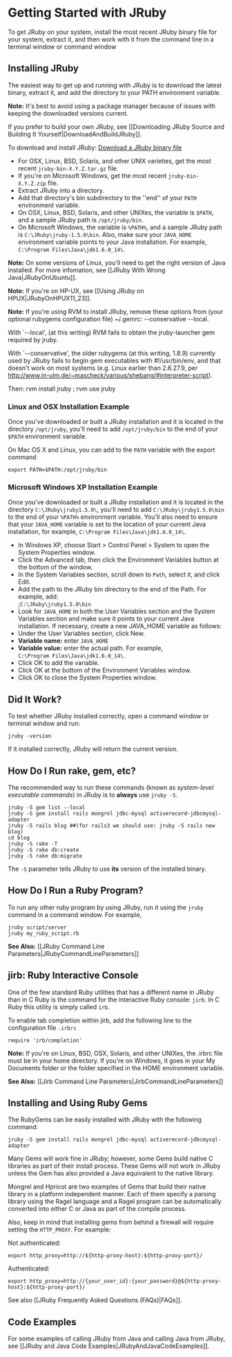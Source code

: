 Getting Started with JRuby
==========================

To get JRuby on your system, install the most recent JRuby binary file for your system, extract it, and then work with it from the command line in a terminal window or command window

Installing JRuby
----------------
The easiest way to get up and running with JRuby is to download the latest binary, extract it, and add the directory to your PATH environment variable.

**Note:** It's best to avoid using a package manager because of issues with keeping the downloaded versions current.

If you prefer to build your own JRuby, see [[Downloading JRuby Source and Building It Yourself|DownloadAndBuildJRuby]].

To download and install JRuby: [Download a JRuby binary file](http://jruby.org/download) 

* For OSX, Linux, BSD, Solaris, and other UNIX varieties, get the most recent `jruby-bin-X.Y.Z.tar.gz` file.
* If you're on Microsoft Windows, get the most recent `jruby-bin-X.Y.Z.zip` file.
* Extract JRuby into a directory.
* Add that directory's bin subdirectory to the ''end'' of your `PATH` environment variable.
* On OSX, Linux, BSD, Solaris, and other UNIXes, the variable is `$PATH`, and a sample JRuby path is `/opt/jruby/bin`.
* On Microsoft Windows, the variable is `%PATH%`, and a sample JRuby path is `C:\JRuby\jruby-1.5.0\bin`. Also, make sure your `JAVA_HOME` environment variable points to your Java installation. For example, `C:\Program Files\Java\jdk1.6.0_14\`.

**Note:** On some versions of Linux, you'll need to get the right version of Java installed. For more infomation, see [[JRuby With Wrong Java|JRubyOnUbuntu]].

**Note:** If you're on HP-UX, see [[Using JRuby on HPUX|JRubyOnHPUX11_23]].

**Note:** If you're using RVM to install JRuby, remove these options from (your optional rubygems configuration file) ~/.gemrc: --conservative --local.

With `--local', (at this writing) RVM fails to obtain the jruby-launcher gem required by jruby.

With `--conservative', the older rubygems (at this writing, 1.8.9) currently used by JRuby fails to begin gem executables with #!/usr/bin/env, and that doesn't work on most systems (e.g. Linux earlier than 2.6.27.9, per http://www.in-ulm.de/~mascheck/various/shebang/#interpreter-script).

Then: rvm install jruby ; rvm use jruby

### Linux and OSX Installation Example
Once you've downloaded or built a JRuby installation and it is located in the directory `/opt/jruby`, you'll need to add `/opt/jruby/bin` to the end of your `$PATH` environment variable.

On Mac OS X and Linux, you can add to the `PATH` variable with the export command

    export PATH=$PATH:/opt/jruby/bin

### Microsoft Windows XP Installation Example
Once you've downloaded or built a JRuby installation and it is located in the directory `C:\JRuby\jruby1.5.0\`, you'll need to add `C:\JRuby\jruby1.5.0\bin` to the end of your `%PATH%` environment variable. You'll also need to ensure that your `JAVA_HOME` variable is set to the location of your current Java installation, for example, `C:\Program Files\Java\jdk1.6.0_14\`.

* In Windows XP, choose Start > Control Panel > System to open the System Properties window.
* Click the Advanced tab, then click the Environment Variables button at the bottom of the window.
* In the System Variables section, scroll down to `Path`, select it, and click Edit.
* Add the path to the JRuby bin directory to the end of the Path. For example, add:<br/>;`C:\JRuby\jruby1.5.0\bin`
* Look for `JAVA_HOME` in both the User Variables section and the System Variables section and make sure it points to your current Java installation. If necessary, create a new JAVA_HOME variable as follows:
* Under the User Variables section, click New.
* **Variable name:** enter `JAVA_HOME`
* **Variable value:** enter the actual path. For example, <br/> `C:\Program Files\Java\jdk1.6.0_14\`.
* Click OK to add the variable.
* Click OK at the bottom of the Environment Variables window.
* Click OK to close the System Properties window.

Did It Work?
-----------
To test whether JRuby installed correctly, open a command window or terminal window and run:

    jruby -version

If it installed correctly, JRuby will return the current version.

How Do I Run rake, gem, etc?
----------------------------
The recommended way to run these commands (known as _system-level executable commands_) in JRuby is to **always** use `jruby -S`.

    jruby -S gem list --local
    jruby -S gem install rails mongrel jdbc-mysql activerecord-jdbcmysql-adapter
    jruby -S rails blog ##(for rails3 we should use: jruby -S rails new blog)
    cd blog
    jruby -S rake -T
    jruby -S rake db:create
    jruby -S rake db:migrate

The `-S` parameter tells JRuby to use **its** version of the installed binary.

How Do I Run a Ruby Program?
----------------------------
To run any other ruby program by using JRuby, run it using the `jruby` command in a command window. For example,

    jruby script/server
    jruby my_ruby_script.rb

**See Also:** [[JRuby Command Line Parameters|JRubyCommandLineParameters]]

jirb: Ruby Interactive Console
-----------------------------
One of the few standard Ruby utilities that has a different name in JRuby than in C Ruby is the command for the interactive Ruby console: `jirb`. In C Ruby this utility is simply called `irb`.

To enable tab completion within jirb, add the following line to the configuration file `.irbrc`

    require 'irb/completion'

**Note:** If you're on Linux, BSD, OSX, Solaris, and other UNIXes, the .irbrc file must be in your home directory. If you're on Windows, it goes in your My Documents folder or the folder specified in the HOME environment variable.

**See Also:** [[Jirb Command Line Parameters|JirbCommandLineParameters]]

Installing and Using Ruby Gems
------------------------------
The RubyGems can be easily installed with JRuby with the following command:

    jruby -S gem install rails mongrel jdbc-mysql activerecord-jdbcmysql-adapter

Many Gems will work fine in JRuby; however, some Gems build native C libraries as part of their install process. These Gems will not work in JRuby unless the Gem has also provided a Java equivalent to the native library.

Mongrel and Hpricot are two examples of Gems that build their native library in a platform independent manner. Each of them specify a parsing library using the Ragel language and a Ragel program can be automatically converted into either C or Java as part of the compile process.

Also, keep in mind that installing gems from behind a firewall will require setting the `HTTP_PROXY`. For example:

Not authenticated:

    export http_proxy=http://${http-proxy-host}:${http-proxy-port}/

Authenticated:

    export http_proxy=http://{your_user_id}:{your_password}@${http-proxy-host}:${http-proxy-port}/

See also [[JRuby Frequently Asked Questions (FAQs)|FAQs]].

Code Examples
-------------
For some examples of calling JRuby from Java and calling Java from JRuby, see [[JRuby and Java Code Examples|JRubyAndJavaCodeExamples]].
